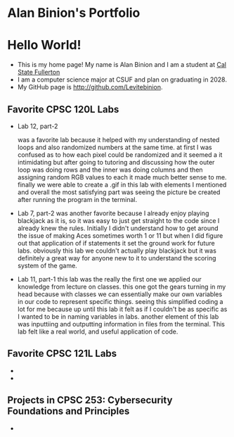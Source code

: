 
# Alan Binion's Portfolio
# Hello World!
* This is my home page! My name is Alan Binion and I am a student at [Cal State Fullerton](http://www.fullerton.edu/) 
* I am a computer science major at CSUF and  plan on graduating in 2028.
* My GitHub page is http://github.com/Levitebinion.

## Favorite CPSC 120L Labs
* Lab 12, part-2

  was a favorite lab because it helped with my understanding of nested loops and also randomized numbers at the same time. at first I was confused as to how each pixel could be randomized and it seemed a it intimidating but after going to tutoring and discussing how the outer loop was doing rows and the inner was doing columns and then assigning random RGB values to each it made much better sense to me. finally we were able to create a .gif in this lab with elements I mentioned and overall the most satisfying part was seeing the picture be created after running the program in the terminal.
  
* Lab 7, part-2 
  was another favorite because I already enjoy playing blackjack as it is, so it was easy to just get straight to the code since I already knew the rules. Initially I didn't understand how to get around the issue of making Aces sometimes worth 1 or 11 but when I did figure out that application of if statements it set the ground work for future labs. obviously this lab we couldn't actually play blackjack but it was definitely a great way for anyone new to it to understand the scoring system of the game.

* Lab 11, part-1
    this lab was the really the first one we applied our knowledge from lecture on classes. this one got the gears turning in my head because with classes we can essentially make our own variables in our code to represent specific things. seeing this simplified coding a lot for me because up until this lab it felt as if I couldn't be as specific as I wanted to be in naming variables in labs. another element of this lab was inputtiing and outputting information in files from the terminal. This lab felt like a real world, and useful application of code. 
 
## Favorite CPSC 121L Labs 
*
*

## Projects in CPSC 253: Cybersecurity Foundations and Principles
*
